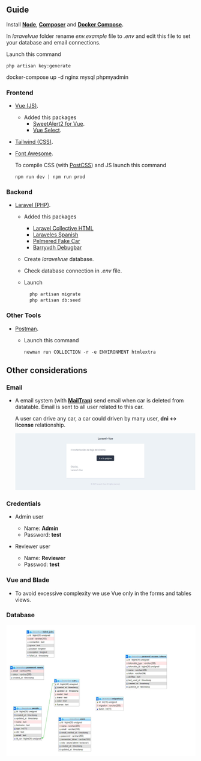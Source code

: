 ## Guide

Install **[Node](https://nodejs.org/es/)**, **[Composer](https://getcomposer.org/)** and **[Docker Compose](https://docs.docker.com/compose/install/).**

In *laravelvue* folder rename *env.example* file to *.env* and edit this file to set your database and email connections.

Launch this command

    php artisan key:generate

docker-compose up -d nginx mysql phpmyadmin

### Frontend
- [Vue (JS)](https://vuejs.org/).
    - Added this packages
        - [SweetAlert2 for Vue](https://www.npmjs.com/package/vue-sweetalert2).
        - [Vue Select](https://vue-select.org/).
- [Tailwind (CSS)](https://tailwindcss.com/). 
- [Font Awesome](https://www.npmjs.com/package/@fortawesome/fontawesome-free).

    To compile CSS (with [PostCSS](https://postcss.org/)) and JS launch this command 

      npm run dev | npm run prod 

### Backend
- [Laravel (PHP)](https://laravel.com/).
    - Added this packages
        - [Laravel Collective HTML](https://laravelcollective.com/docs/6.x/html)
        - [Laraveles Spanish](https://github.com/Laraveles/spanish)
        - [Pelmered Fake Car](https://github.com/pelmered/fake-car)
        - [Barryvdh Debugbar](https://github.com/barryvdh/laravel-debugbar)
    - Create *laravelvue* database.
    - Check database connection in *.env* file.
    - Launch

            php artisan migrate
            php artisan db:seed

### Other Tools

- [Postman](https://www.postman.com/).
    - Launch this command

          newman run COLLECTION -r -e ENVIRONMENT htmlextra


## Other considerations

### Email

- A email system (with **[MailTrap](https://mailtrap.io/)**) send email when car is deleted from datatable. Email is sent to all user related to this car.

  A user can drive any car, a car could driven by many user, **dni <-> license** relationship.

  ![email](resources/email.jpg)

### Credentials

- Admin user

    - Name: **Admin**
    - Password: **test** 

- Reviewer user

    - Name: **Reviewer**
    - Passwod: **test**

### Vue and Blade

- To avoid excessive complexity we use Vue only in the forms and tables views.

### Database

![DDBB](resources/DDBB.jpg)

